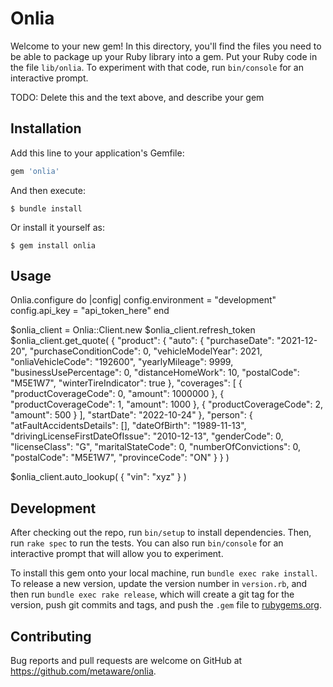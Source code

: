 # Onlia

Welcome to your new gem! In this directory, you'll find the files you need to be able to package up your Ruby library into a gem. Put your Ruby code in the file `lib/onlia`. To experiment with that code, run `bin/console` for an interactive prompt.

TODO: Delete this and the text above, and describe your gem

## Installation

Add this line to your application's Gemfile:

```ruby
gem 'onlia'
```

And then execute:

    $ bundle install

Or install it yourself as:

    $ gem install onlia

## Usage

Onlia.configure do |config|
  config.environment = "development"
  config.api_key = "api_token_here"
end

$onlia_client = Onlia::Client.new
$onlia_client.refresh_token
$onlia_client.get_quote(
  {
    "product": {
      "auto": {
        "purchaseDate": "2021-12-20",
        "purchaseConditionCode": 0,
        "vehicleModelYear": 2021,
        "onliaVehicleCode": "192600",
        "yearlyMileage": 9999,
        "businessUsePercentage": 0,
        "distanceHomeWork": 10,
        "postalCode": "M5E1W7",
        "winterTireIndicator": true
      },
      "coverages": [
        {
          "productCoverageCode": 0,
          "amount": 1000000
        },
        {
          "productCoverageCode": 1,
          "amount": 1000
        },
        {
          "productCoverageCode": 2,
          "amount": 500
        }
      ],
      "startDate": "2022-10-24"
    },
    "person": {
      "atFaultAccidentsDetails": [],
      "dateOfBirth": "1989-11-13",
      "drivingLicenseFirstDateOfIssue": "2010-12-13",
      "genderCode": 0,
      "licenseClass": "G",
      "maritalStateCode": 0,
      "numberOfConvictions": 0,
      "postalCode": "M5E1W7",
      "provinceCode": "ON"
    }
  }
)


$onlia_client.auto_lookup(
  { "vin": "xyz" }
)


## Development

After checking out the repo, run `bin/setup` to install dependencies. Then, run `rake spec` to run the tests. You can also run `bin/console` for an interactive prompt that will allow you to experiment.

To install this gem onto your local machine, run `bundle exec rake install`. To release a new version, update the version number in `version.rb`, and then run `bundle exec rake release`, which will create a git tag for the version, push git commits and tags, and push the `.gem` file to [rubygems.org](https://rubygems.org).

## Contributing

Bug reports and pull requests are welcome on GitHub at https://github.com/metaware/onlia.

